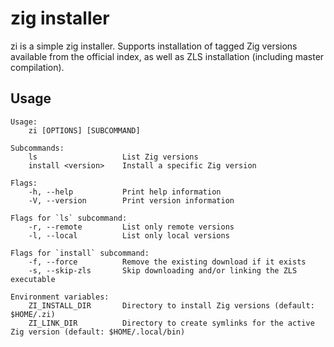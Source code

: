 # zig installer

zi is a simple zig installer. Supports installation of tagged Zig versions available from
the official index, as well as ZLS installation (including master compilation).

## Usage

```
Usage:
    zi [OPTIONS] [SUBCOMMAND]

Subcommands:
    ls                   List Zig versions
    install <version>    Install a specific Zig version

Flags:
    -h, --help           Print help information
    -V, --version        Print version information

Flags for `ls` subcommand:
    -r, --remote         List only remote versions
    -l, --local          List only local versions

Flags for `install` subcommand:
    -f, --force          Remove the existing download if it exists
    -s, --skip-zls       Skip downloading and/or linking the ZLS executable

Environment variables:
    ZI_INSTALL_DIR       Directory to install Zig versions (default: $HOME/.zi)
    ZI_LINK_DIR          Directory to create symlinks for the active Zig version (default: $HOME/.local/bin)
```


